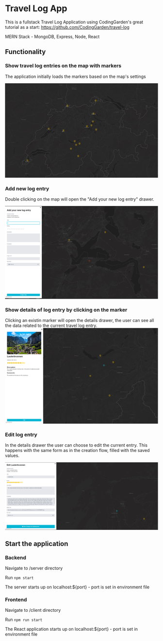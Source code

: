 # Travel Log App
This is a fullstack Travel Log Application using CodingGarden's great tutorial as a start: https://github.com/CodingGarden/travel-log

MERN Stack  - MongoDB, Express, Node,  React

## Functionality
### Show travel log entries on the map with markers
The application initially loads the markers based on the map's settings

![Map markers example](/client/public/img/show_markers.PNG)

### Add new log entry
Double clicking on the map will open the "Add your new log entry" drawer.

![Add new log entry example](/client/public/img/new_entry.PNG)

### Show details of log entry by clicking on the marker
Clicking an existin marker will open the details drawer, the user can see all the data related to the current travel log entry. 
![Show log entry details example](/client/public/img/show_entry.PNG)

### Edit log entry
In the details drawer the user can choose to edit the current entry. This happens with the same form as in the creation flow, filled with the saved values. 

![Edit log entry example](/client/public/img/edit_entry.PNG)


## Start the application
### Backend
Navigate to /server directory

Run `npm start`

The server starts up on localhost:${port} - port is set in environment file

### Frontend
Navigate to /client directory

Run `npm run start`

The React application starts up on localhost:${port} - port is set in environment file